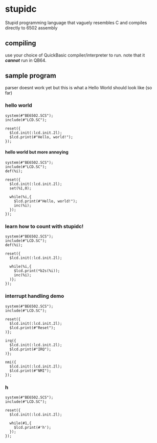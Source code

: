 # stupidc
Stupid programming language that vaguely resembles C and compiles directly to 6502 assembly

## compiling
use your choice of QuickBasic compiler/interpreter to run. note that it ***cannot*** run in QB64.

## sample program
parser doesnt work yet but this is what a Hello World should look like (so far)

### hello world
```stupidc
system(#"BE6502.SCS");
include(#"LCD.SC");

reset({
  $lcd.init(:lcd.init.2l);
  $lcd.print(#"Hello, world!");
});
```

#### hello world but more annoying
```stupidc
system(#"BE6502.SCS");
include(#"LCD.SC");
def(%i);

reset({
  $lcd.init(:lcd.init.2l);
  set(%1,0);

  while(%i,{
    $lcd.print(#"Hello, world!");
    inc(%i);
  });
});
```

### learn how to count with stupidc!
```stupidc
system(#"BE6502.SCS");
include(#"LCD.SC");
def(%i);

reset({
  $lcd.init(:lcd.init.2l);
  
  while(%i,{
    $lcd.print(*b2s(%i));
    inc(%i);
  )};
});

```

### interrupt handling demo
```stupidc
system(#"BE6502.SCS");
include(#"LCD.SC");

reset({
  $lcd.init(:lcd.init.2l);
  $lcd.print(#"Reset");
)};

irq({
  $lcd.init(:lcd.init.2l);
  $lcd.print(#"IRQ");
)};

nmi({
  $lcd.init(:lcd.init.2l);
  $lcd.print(#"NMI");
});
```

### h
```stupidc
system(#"BE6502.SCS");
include(#"LCD.SC");

reset({
  $lcd.init(:lcd.init.2l);

  while(#1,{
    $lcd.print(#'h');
  });
});
```
